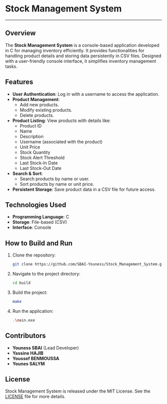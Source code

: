 # Stock Management System
---


## Overview
The **Stock Management System** is a console-based application developed in C for managing inventory efficiently. It provides functionalities for handling product details and storing data persistently in CSV files. Designed with a user-friendly console interface, it simplifies inventory management tasks.


## Features
- **User Authentication**: Log in with a username to access the application.
- **Product Management**:
  - Add new products.
  - Modify existing products.
  - Delete products.
- **Product Listing**:
  View products with details like:
  - Product ID
  - Name
  - Description
  - Username (associated with the product)
  - Unit Price
  - Stock Quantity
  - Stock Alert Threshold
  - Last Stock-In Date
  - Last Stock-Out Date
- **Search & Sort**:
  - Search products by name or user.
  - Sort products by name or unit price.
- **Persistent Storage**:
  Save product data in a CSV file for future access.


## Technologies Used
- **Programming Language**: C
- **Storage**: File-based (CSV)
- **Interface**: Console


## How to Build and Run

1. Clone the repository:
   ```bash
   git clone https://github.com/SBAI-Youness/Stock_Management_System.git
   ```
2. Navigate to the project directory:
   ```bash
   cd build
   ```
3. Build the project:
   ```bash
   make
   ```
4. Run the application:
   ```bash
   .\main.exe
   ```


## Contributors
- **Youness SBAI** (Lead Developer)
- **Yassine HAJIB**
- **Youssef BENMOUSSA**
- **Younes SALYM**

## License
Stock Management System is released under the MIT License. See the [LICENSE](LICENSE) file for more details.